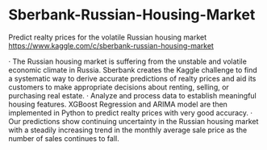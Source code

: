 # Sberbank-Russian-Housing-Market
Predict realty prices for the volatile Russian housing market
https://www.kaggle.com/c/sberbank-russian-housing-market

·	The Russian housing market is suffering from the unstable and volatile economic climate in Russia. Sberbank creates the Kaggle challenge to find a systematic way to derive accurate predictions of realty prices and aid its customers to make appropriate decisions about renting, selling, or purchasing real estate. 
·	Analyze and process data to establish meaningful housing features. XGBoost Regression and ARIMA model are then implemented in Python to predict realty prices with very good accuracy.
·	Our predictions show continuing uncertainty in the Russian housing market with a steadily increasing trend in the monthly average sale price as the number of sales continues to fall. 
